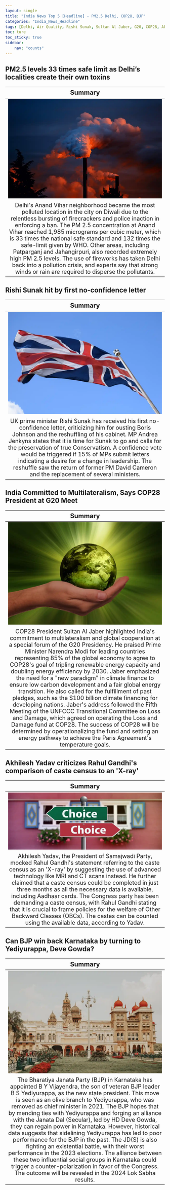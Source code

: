 ```yaml
---
layout: single
title: "India News Top 5 [Headline] - PM2.5 Delhi, COP28, BJP"
categories: "India_News_Headline"
tags: [Delhi, Air Quality, Rishi Sunak, Sultan Al Jaber, G20, COP28, Akhilesh Yadav, Rahul Gandhi, BJP, Yediyurappa]
toc: ture
toc_sticky: true
sidebar:
    nav: "counts"
---
```


<style>
table th:first-of-type {
    width: 100%;
    font-size: 20px;
}
table td:nth-of-type(1) {
    width: 100%;
    font-size: 18px;
}
</style>

## PM2.5 levels 33 times safe limit as Delhi’s localities create their own toxins

Summary | 
:---:|
![](/assets/images/2023-11-14-India_News_Headline_231114_1-1.webp) |
Delhi's Anand Vihar neighborhood became the most polluted location in the city on Diwali due to the relentless bursting of firecrackers and police inaction in enforcing a ban. The PM 2.5 concentration at Anand Vihar reached 1,985 micrograms per cubic meter, which is 33 times the national safe standard and 132 times the safe-limit given by WHO. Other areas, including Patparganj and Jahangirpuri, also recorded extremely high PM 2.5 levels. The use of fireworks has taken Delhi back into a pollution crisis, and experts say that strong winds or rain are required to disperse the pollutants. |

## Rishi Sunak hit by first no-confidence letter

Summary | 
:---:|
![](/assets/images/2023-11-14-India_News_Headline_231114_1-2.webp) |
UK prime minister Rishi Sunak has received his first no-confidence letter, criticizing him for ousting Boris Johnson and the reshuffling of his cabinet. MP Andrea Jenkyns states that it is time for Sunak to go and calls for the preservation of true Conservatism. A confidence vote would be triggered if 15% of MPs submit letters indicating a desire for a change in leadership. The reshuffle saw the return of former PM David Cameron and the replacement of several ministers. |

## India Committed to Multilateralism, Says COP28 President at G20 Meet

Summary | 
:---:|
![](/assets/images/2023-11-14-India_News_Headline_231114_1-3.webp) |
COP28 President Sultan Al Jaber highlighted India's commitment to multilateralism and global cooperation at a special forum of the G20 Presidency. He praised Prime Minister Narendra Modi for leading countries representing 85% of the global economy to agree to COP28's goal of tripling renewable energy capacity and doubling energy efficiency by 2030. Jaber emphasized the need for a "new paradigm" in climate finance to ensure low carbon development and a fair global energy transition. He also called for the fulfillment of past pledges, such as the $100 billion climate financing for developing nations. Jaber's address followed the Fifth Meeting of the UNFCCC Transitional Committee on Loss and Damage, which agreed on operating the Loss and Damage fund at COP28. The success of COP28 will be determined by operationalizing the fund and setting an energy pathway to achieve the Paris Agreement's temperature goals. |

## Akhilesh Yadav criticizes Rahul Gandhi's comparison of caste census to an 'X-ray'

Summary | 
:---:|
![](/assets/images/2023-11-14-India_News_Headline_231114_1-4.webp) |
Akhilesh Yadav, the President of Samajwadi Party, mocked Rahul Gandhi's statement referring to the caste census as an 'X-ray' by suggesting the use of advanced technology like MRI and CT scans instead. He further claimed that a caste census could be completed in just three months as all the necessary data is available, including Aadhaar cards. The Congress party has been demanding a caste census, with Rahul Gandhi stating that it is crucial to frame policies for the welfare of Other Backward Classes (OBCs). The castes can be counted using the available data, according to Yadav. |

## Can BJP win back Karnataka by turning to Yediyurappa, Deve Gowda?

Summary | 
:---:|
![](/assets/images/2023-11-14-India_News_Headline_231114_1-5.webp) |
The Bharatiya Janata Party (BJP) in Karnataka has appointed B Y Vijayendra, the son of veteran BJP leader B S Yediyurappa, as the new state president. This move is seen as an olive branch to Yediyurappa, who was removed as chief minister in 2021. The BJP hopes that by mending ties with Yediyurappa and forging an alliance with the Janata Dal (Secular), led by HD Deve Gowda, they can regain power in Karnataka. However, historical data suggests that sidelining Yediyurappa has led to poor performance for the BJP in the past. The JD(S) is also fighting an existential battle, with their worst performance in the 2023 elections. The alliance between these two influential social groups in Karnataka could trigger a counter-polarization in favor of the Congress. The outcome will be revealed in the 2024 Lok Sabha results. |